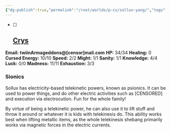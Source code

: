 ```yaml
---
{"dg-publish":true,"permalink":"/root/worlds/p-cs/sollux-yang/","tags":["Horror","Balky","Tauhu"]}
---
```


- [ ] ## [Crys](Crys.md)

**Email:** **twiinArmageddons@[censor]mail.com**
**HP:** 34/34
**Healing:** 0
**Cursed Energy:** 10/10
**Speed:** 2/2
**Might:** 1/1
**Sanity:** 1/1
**Knowledge:** 4/4
**Luck:** 0/0
**Madness:** 11/11
**Exhaustion:** 3/3

### **Sionics** 

Sollux has electricity-based telekinetic powers, known as psionics. It can be used to power things, and do other electric activities such as [CENSORED] and execution via electrocution. Fun for the whole family!

By virtue of being a telekinetic power, he can also use it to lift stuff and throw it around or whatever it is kids with telekinesis do. This ability works best when lifting metallic items, as the whole telekinesis shebang primarily works via magnetic forces in the electric currents.
